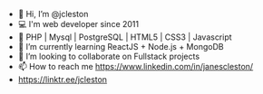 - 👋 Hi, I’m @jcleston
- 💻 I'm web developer since 2011
- 👀 PHP | Mysql | PostgreSQL | HTML5 | CSS3 | Javascript
- 🌱 I’m currently learning ReactJS + Node.js + MongoDB
- 💞️ I’m looking to collaborate on Fullstack projects
- 📫 How to reach me https://www.linkedin.com/in/janescleston/ 
- https://linktr.ee/jcleston

<!---
jcleston/jcleston is a ✨ special ✨ repository because its `README.md` (this file) appears on your GitHub profile.
You can click the Preview link to take a look at your changes.
--->
